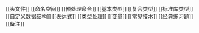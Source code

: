 [[头文件]]
[[命名空间]]
[[预处理命令]]
[[基本类型]]
[[复合类型]]
[[标准库类型]]
[[自定义数据结构]]
[[表达式]]
[[类型处理]]
[[变量]]
[[常见技术]]
[[经典练习题]]
[[备注]]

